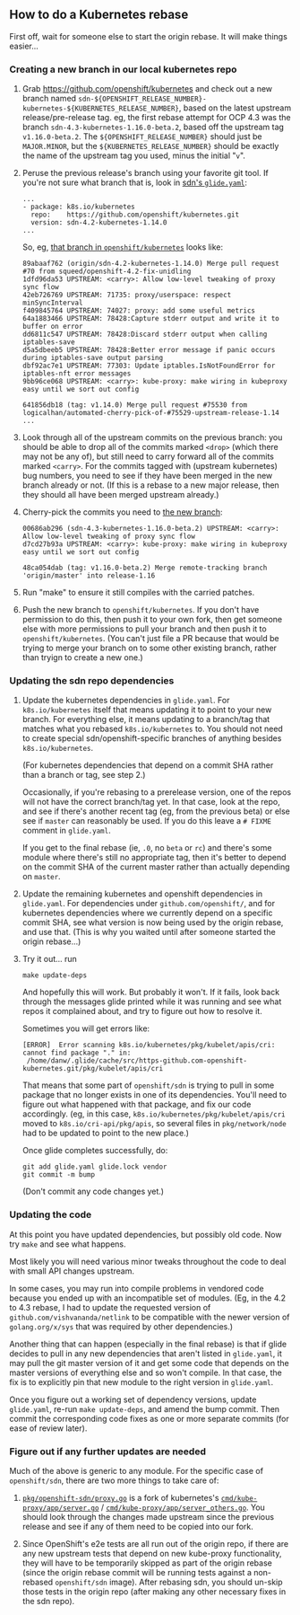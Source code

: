 ## How to do a Kubernetes rebase

First off, wait for someone else to start the origin rebase. It will
make things easier...

### Creating a new branch in our local kubernetes repo

1. Grab https://github.com/openshift/kubernetes and check out a new
   branch named
   `sdn-${OPENSHIFT_RELEASE_NUMBER}-kubernetes-${KUBERNETES_RELEASE_NUMBER}`,
   based on the latest upstream release/pre-release tag. eg, the first
   rebase attempt for OCP 4.3 was the branch
   `sdn-4.3-kubernetes-1.16.0-beta.2`, based off the upstream tag
   `v1.16.0-beta.2`. The `${OPENSHIFT_RELEASE_NUMBER}` should just be
   `MAJOR.MINOR`, but the `${KUBERNETES_RELEASE_NUMBER}` should be
   exactly the name of the upstream tag you used, minus the initial
   "`v`".

3. Peruse the previous release's branch using your favorite git tool.
   If you're not sure what branch that is, look in [sdn's
   `glide.yaml`](./glide.yaml):

       ...
       - package: k8s.io/kubernetes
         repo:    https://github.com/openshift/kubernetes.git
         version: sdn-4.2-kubernetes-1.14.0
       ...

   So, eg, [that branch in
   `openshift/kubernetes`](https://github.com/openshift/kubernetes/commits/sdn-4.2-kubernetes-1.14.0)
   looks like:

       89abaaf762 (origin/sdn-4.2-kubernetes-1.14.0) Merge pull request #70 from squeed/openshift-4.2-fix-unidling
       1dfd96da53 UPSTREAM: <carry>: Allow low-level tweaking of proxy sync flow
       42eb726769 UPSTREAM: 71735: proxy/userspace: respect minSyncInterval
       f409845764 UPSTREAM: 74027: proxy: add some useful metrics
       64a1883466 UPSTREAM: 78428:Capture stderr output and write it to buffer on error
       dd6811c547 UPSTREAM: 78428:Discard stderr output when calling iptables-save
       d5a5dbeeb5 UPSTREAM: 78428:Better error message if panic occurs during iptables-save output parsing
       dbf92ac7e1 UPSTREAM: 77303: Update iptables.IsNotFoundError for iptables-nft error messages
       9bb96ce068 UPSTREAM: <carry>: kube-proxy: make wiring in kubeproxy easy until we sort out config
   
       641856db18 (tag: v1.14.0) Merge pull request #75530 from logicalhan/automated-cherry-pick-of-#75529-upstream-release-1.14
       ...

4. Look through all of the upstream commits on the previous branch:
   you should be able to drop all of the commits marked `<drop>`
   (which there may not be any of), but still need to carry forward
   all of the commits marked `<carry>`. For the commits tagged with
   (upstream kubernetes) bug numbers, you need to see if they have
   been merged in the new branch already or not. (If this is a rebase
   to a new major release, then they should all have been merged
   upstream already.)

5. Cherry-pick the commits you need to [the new
   branch](https://github.com/openshift/kubernetes/commits/sdn-4.3-kubernetes-1.16.0-beta.2):

       00686ab296 (sdn-4.3-kubernetes-1.16.0-beta.2) UPSTREAM: <carry>: Allow low-level tweaking of proxy sync flow
       d7cd27b93a UPSTREAM: <carry>: kube-proxy: make wiring in kubeproxy easy until we sort out config
    
       48ca054dab (tag: v1.16.0-beta.2) Merge remote-tracking branch 'origin/master' into release-1.16

6. Run "make" to ensure it still compiles with the carried patches.

7. Push the new branch to `openshift/kubernetes`. If you don't have
   permission to do this, then push it to your own fork, then get
   someone else with more permissions to pull your branch and then
   push it to `openshift/kubernetes`. (You can't just file a PR
   because that would be trying to merge your branch on to some other
   existing branch, rather than tryign to create a new one.)

### Updating the sdn repo dependencies

1. Update the kubernetes dependencies in `glide.yaml`. For
   `k8s.io/kubernetes` itself that means updating it to point to your
   new branch. For everything else, it means updating to a branch/tag
   that matches what you rebased `k8s.io/kubernetes` to. You should not
   need to create special sdn/openshift-specific branches of anything
   besides `k8s.io/kubernetes`.

   (For kubernetes dependencies that depend on a commit SHA rather
   than a branch or tag, see step 2.)

   Occasionally, if you're rebasing to a prerelease version, one of
   the repos will not have the correct branch/tag yet. In that case,
   look at the repo, and see if there's another recent tag (eg, from
   the previous beta) or else see if `master` can reasonably be used.
   If you do this leave a `# FIXME` comment in `glide.yaml`.

   If you get to the final rebase (ie, `.0`, no `beta` or `rc`) and
   there's some module where there's still no appropriate tag, then
   it's better to depend on the commit SHA of the current master
   rather than actually depending on `master`.

2. Update the remaining kubernetes and openshift dependencies in
   `glide.yaml`. For dependencies under `github.com/openshift/`, and
   for kubernetes dependencies where we currently depend on a specific
   commit SHA, see what version is now being used by the origin
   rebase, and use that. (This is why you waited until after someone
   started the origin rebase...)

3. Try it out... run

       make update-deps

   And hopefully this will work. But probably it won't. If it fails,
   look back through the messages glide printed while it was running
   and see what repos it complained about, and try to figure out how
   to resolve it.

   Sometimes you will get errors like:

       [ERROR]	Error scanning k8s.io/kubernetes/pkg/kubelet/apis/cri: cannot find package "." in:
       	/home/danw/.glide/cache/src/https-github.com-openshift-kubernetes.git/pkg/kubelet/apis/cri

   That means that some part of `openshift/sdn` is trying to pull in
   some package that no longer exists in one of its dependencies.
   You'll need to figure out what happened with that package, and fix
   our code accordingly. (eg, in this case,
   `k8s.io/kubernetes/pkg/kubelet/apis/cri` moved to
   `k8s.io/cri-api/pkg/apis`, so several files in `pkg/network/node`
   had to be updated to point to the new place.)

   Once glide completes successfully, do:

       git add glide.yaml glide.lock vendor
       git commit -m bump

   (Don't commit any code changes yet.)

### Updating the code

At this point you have updated dependencies, but possibly old code.
Now try `make` and see what happens.

Most likely you will need various minor tweaks throughout the code to
deal with small API changes upstream.

In some cases, you may run into compile problems in vendored code
because you ended up with an incompatible set of modules. (Eg, in the
4.2 to 4.3 rebase, I had to update the requested version of
`github.com/vishvananda/netlink` to be compatible with the newer
version of `golang.org/x/sys` that was required by other
dependencies.)

Another thing that can happen (especially in the final rebase) is that
if glide decides to pull in any new dependencies that aren't listed in
`glide.yaml`, it may pull the git master version of it and get some
code that depends on the master versions of everything else and so
won't compile. In that case, the fix is to explicitly pin that new
module to the right version in `glide.yaml`.

Once you figure out a working set of dependency versions, update
`glide.yaml`, re-run `make update-deps`, and amend the bump commit.
Then commit the corresponding code fixes as one or more separate
commits (for ease of review later).

### Figure out if any further updates are needed

Much of the above is generic to any module. For the specific case of
`openshift/sdn`, there are two more things to take care of:

1. [`pkg/openshift-sdn/proxy.go`](./pkg/openshift-sdn/proxy.go) is a
   fork of kubernetes's
   [`cmd/kube-proxy/app/server.go`](./vendor/k8s.io/kubernetes/cmd/kube-proxy/app/server.go)
   /
   [`cmd/kube-proxy/app/server_others.go`](./vendor/k8s.io/kubernetes/cmd/kube-proxy/app/server_others.go).
   You should look through the changes made upstream since the
   previous release and see if any of them need to be copied into our
   fork.

2. Since OpenShift's e2e tests are all run out of the origin repo, if
   there are any new upstream tests that depend on new kube-proxy
   functionality, they will have to be temporarily skipped as part of
   the origin rebase (since the origin rebase commit will be running
   tests against a non-rebased `openshift/sdn` image). After rebasing
   sdn, you should un-skip those tests in the origin repo (after
   making any other necessary fixes in the sdn repo).
